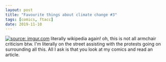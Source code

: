 ```yaml
---
layout: post
title: "Favourite things about climate change #3"
tags: [comics, ftacc]
date: 2019-11-10
---
```

<!-- #56 -->
[![](https://i.imgur.com/Jf3M9tF.jpg "source: imgur.com")](https://i.imgur.com/Jf3M9tF.jpg)
literally wikipedia again! oh, this is not all armchair criticism btw. I'm literally on the street assisting with the protests going on surrounding all this. All I ask is that you look at my comics and read an article.
